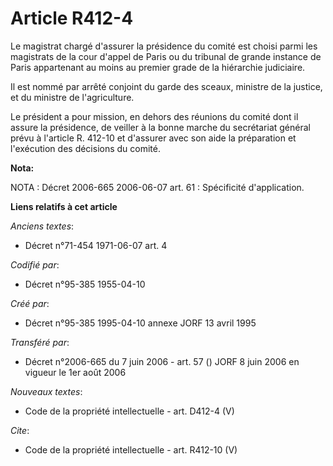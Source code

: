 # Article R412-4

Le magistrat chargé d'assurer la présidence du comité est choisi parmi les magistrats de la cour d'appel de Paris ou du
tribunal de grande instance de Paris appartenant au moins au premier grade de la hiérarchie judiciaire.

Il est nommé par arrêté conjoint du garde des sceaux, ministre de la justice, et du ministre de l'agriculture.

Le président a pour mission, en dehors des réunions du comité dont il assure la présidence, de veiller à la bonne marche du
secrétariat général prévu à l'article R. 412-10 et d'assurer avec son aide la préparation et l'exécution des décisions du
comité.

**Nota:**

NOTA : Décret 2006-665 2006-06-07 art. 61 : Spécificité d'application.

**Liens relatifs à cet article**

_Anciens textes_:

  - Décret n°71-454 1971-06-07 art. 4

_Codifié par_:

  - Décret n°95-385 1955-04-10

_Créé par_:

  - Décret n°95-385 1995-04-10 annexe JORF 13 avril 1995

_Transféré par_:

  - Décret n°2006-665 du 7 juin 2006 - art. 57 () JORF 8 juin 2006 en vigueur le 1er août 2006

_Nouveaux textes_:

  - Code de la propriété intellectuelle - art. D412-4 (V)

_Cite_:

  - Code de la propriété intellectuelle - art. R412-10 (V)
